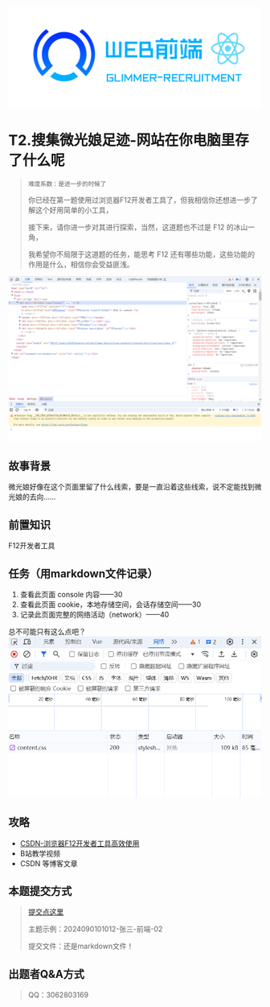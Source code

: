 ![](../../image/glimmer-recruitment.png)

# T2.搜集微光娘足迹-网站在你电脑里存了什么呢

> ```
> 难度系数：是进一步的时候了
> ```
>
>你已经在第一题使用过浏览器F12开发者工具了，但我相信你还想进一步了解这个好用简单的小工具，
>
>接下来，请你进一步对其进行探索，当然，这道题也不过是 F12 的冰山一角，
>
>我希望你不局限于这道题的任务，能思考 F12 还有哪些功能，这些功能的作用是什么，相信你会受益匪浅。

![开发者工具](image/F12.png)

## **故事背景**

微光娘好像在这个页面里留了什么线索，要是一直沿着这些线索，说不定能找到微光娘的去向……

## **前置知识**

F12开发者工具

## **任务（用markdown文件记录）**

1. 查看此页面 console 内容——30
2. 查看此页面 cookie，本地存储空间，会话存储空间——30
3. 记录此页面完整的网络活动（network）——40


总不可能只有这么点吧？
![network](image/network.png)

## **攻略**

- [CSDN-浏览器F12开发者工具高效使用](https://blog.csdn.net/weixin_44692732/article/details/133217221)
- B站教学视频
- CSDN 等博客文章

## **本题提交方式**

> [ 提交点这里 ](https://www.runoob.com/html/html-tutorial.html)
>
> 主题示例：2024090101012-张三-前端-02
>
> 提交文件：还是markdown文件！

## **出题者Q&A方式**

> QQ：3062803169